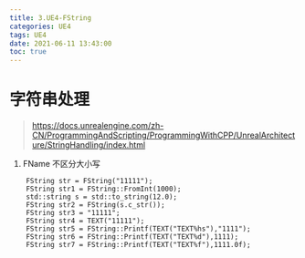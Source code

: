```yaml
---
title: 3.UE4-FString
categories: UE4
tags: UE4
date: 2021-06-11 13:43:00
toc: true
---
```



# 字符串处理 

> https://docs.unrealengine.com/zh-CN/ProgrammingAndScripting/ProgrammingWithCPP/UnrealArchitecture/StringHandling/index.html


1. FName 不区分大小写

```
	FString str = FString("11111");
	FString str1 = FString::FromInt(1000);
	std::string s = std::to_string(12.0);
	FString str2 = FString(s.c_str());
	FString str3 = "11111";
	FString str4 = TEXT("11111");
	FString str5 = FString::Printf(TEXT("TEXT%hs"),"1111");
	FString str6 = FString::Printf(TEXT("TEXT%d"),1111);
	FString str7 = FString::Printf(TEXT("TEXT%f"),1111.0f);
```